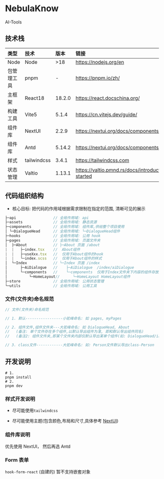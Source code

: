 # NebulaKnow

AI-Tools

## 技术栈

| 类型       | 技术        | 版本   | 链接                                                       |
| :--------- | :---------- | :----- | :--------------------------------------------------------- |
| Node       | Node        | >18    | <https://nodejs.org/en>                                    |
| 包管理工具 | pnpm        | -      | <https://pnpm.io/zh/>                                      |
| 主框架     | React18     | 18.2.0 | <https://react.docschina.org/>                             |
| 构建工具   | Vite5       | 5.1.4  | <https://cn.vitejs.dev/guide/>                             |
| 组件库     | NextUI      | 2.2.9  | <https://nextui.org/docs/components/button>                |
| 组件库     | Antd        | 5.14.2 | <https://nextui.org/docs/components/button>                |
| 样式       | tailwindcss | 3.4.1  | <https://tailwindcss.com>                                  |
| 状态管理   | Valtio      | 1.13.1 | <https://valtio.pmnd.rs/docs/introduction/getting-started> |

## 代码组织结构

- 核心目标: 把代码的作用域根据需求限制在指定的范围, 清晰可见的展示

```javascript
├─api                 // 全局作用域: api
├─assets              // 全局作用域: 静态资源
├─components          // 全局作用域: 组件库,供给整个项目使用
│ └─DialogueHead      // 全局作用域: └─DialogueHead组件
├─hooks               // 全局作用域: 公用 hook
├─pages               // 全局作用域: 页面文件夹
│  ├─About            // ├─About 页面 /about
|  |   ├─index.tsx    //  About组件
|  |   ├─useXxx.tsx   //  仅用于About组件的hook
|  |   └─index.scss   //  仅用于About组件的样式
│  └─Index            // └─Index 页面 /index
│      ├─AiDialogue   //    ├─AiDialogue  /index/aiDialogue
│      └─components   //    └─components  仅用于Index文件夹下内容的组件存放文件夹
│          └─HomeLayout//      └─HomeLayout HomeLayout组件
├─store               // 全局作用域: 公用状态管理
└─utils               // 全局作用域: 公用工具
```

### 文件(文件夹)命名规范

```ts
// 文件(文件夹)命名规范

// 1. 默认-----------------小驼峰命名: 如 pages, myPages

// 2. 组件文件,组件文件夹---大驼峰命名: 如 DialogueHead, About
//   (备注: 单个文件存在多个组件,以默认导出组件为准, 即和默认导出组件同名)
//   (备注2: 组件文件夹,即某个文件夹内部仅默认导出某单个组件(如: DialogueHead/index.tsx 默认导出component-DialogueHead))

// 3. class文件------------大驼峰命名: 如: Person文件默认导出class-Person
```

## 开发说明

```shell
# 1.
pnpm install
# 2.
pnpm dev

```

### 样式开发说明

- 尽可能使用`tailwindcss`

- 尽可能使用主题(包含颜色,布局和尺寸,具体参考 [NextUI](https://nextui.org/docs/customization/theme))

### 组件库说明

优先使用 NextUI， 然后再选 Antd

### Form 表单

`hook-form-react` (自建的) 暂不支持嵌套对象
